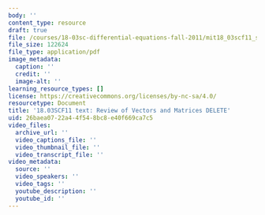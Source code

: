 ```yaml
---
body: ''
content_type: resource
draft: true
file: /courses/18-03sc-differential-equations-fall-2011/mit18_03scf11_s32_3text.pdf
file_size: 122624
file_type: application/pdf
image_metadata:
  caption: ''
  credit: ''
  image-alt: ''
learning_resource_types: []
license: https://creativecommons.org/licenses/by-nc-sa/4.0/
resourcetype: Document
title: '18.03SCF11 text: Review of Vectors and Matrices DELETE'
uid: 26baea07-22a4-4f54-8bc8-e40f669ca7c5
video_files:
  archive_url: ''
  video_captions_file: ''
  video_thumbnail_file: ''
  video_transcript_file: ''
video_metadata:
  source: ''
  video_speakers: ''
  video_tags: ''
  youtube_description: ''
  youtube_id: ''
---
```


